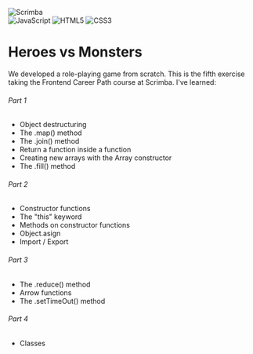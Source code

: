 ![Scrimba](https://img.shields.io/badge/scrimba-2B283A?style=for-the-badge&logo=scrimba&logoColor=white)<br />
![JavaScript](https://img.shields.io/badge/javascript-%23323330.svg?style=for-the-badge&logo=javascript&logoColor=%23F7DF1E)
![HTML5](https://img.shields.io/badge/html5-%23E34F26.svg?style=for-the-badge&logo=html5&logoColor=white)
![CSS3](https://img.shields.io/badge/css3-%231572B6.svg?style=for-the-badge&logo=css3&logoColor=white)

# Heroes vs Monsters
We developed a role-playing game from scratch. This is the fifth exercise taking the Frontend Career Path course at Scrimba.
I've learned:
###### Part 1
- Object destructuring
- The .map() method
- The .join() method
- Return a function inside a function
- Creating new arrays with the Array constructor
- The .fill() method

###### Part 2
- Constructor functions
- The "this" keyword
- Methods on constructor functions
- Object.asign
- Import / Export

###### Part 3
- The .reduce() method
- Arrow functions
- The .setTimeOut() method

###### Part 4
- Classes
